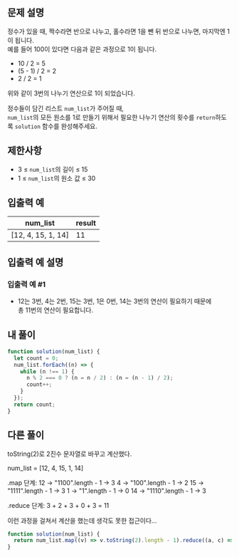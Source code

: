 ## 문제 설명

정수가 있을 때, 짝수라면 반으로 나누고, 홀수라면 1을 뺀 뒤 반으로 나누면, 마지막엔 1이 됩니다.  
예를 들어 100이 있다면 다음과 같은 과정으로 1이 됩니다.

- 10 / 2 = 5
- (5 - 1) / 2 = 2
- 2 / 2 = 1

위와 같이 3번의 나누기 연산으로 1이 되었습니다.

정수들이 담긴 리스트 `num_list`가 주어질 때,  
`num_list`의 모든 원소를 1로 만들기 위해서 필요한 나누기 연산의 횟수를 `return`하도록 `solution` 함수를 완성해주세요.

## 제한사항

- 3 ≤ `num_list`의 길이 ≤ 15
- 1 ≤ `num_list`의 원소 값 ≤ 30

## 입출력 예

| num_list           | result |
| ------------------ | ------ |
| [12, 4, 15, 1, 14] | 11     |

## 입출력 예 설명

### 입출력 예 #1

- 12는 3번, 4는 2번, 15는 3번, 1은 0번, 14는 3번의 연산이 필요하기 때문에  
  총 11번의 연산이 필요합니다.

## 내 풀이

```js
function solution(num_list) {
  let count = 0;
  num_list.forEach((n) => {
    while (n !== 1) {
      n % 2 === 0 ? (n = n / 2) : (n = (n - 1) / 2);
      count++;
    }
  });
  return count;
}
```

## 다른 풀이

toString(2)로 2진수 문자열로 바꾸고 계산했다.

num_list = [12, 4, 15, 1, 14]

.map 단계:
12 → "1100".length - 1 → 3
4 → "100".length - 1 → 2
15 → "1111".length - 1 → 3
1 → "1".length - 1 → 0
14 → "1110".length - 1 → 3

.reduce 단계:
3 + 2 + 3 + 0 + 3 = 11

이런 과정을 걸쳐서 계산을 했는데 생각도 못한 접근이다...

```js
function solution(num_list) {
  return num_list.map((v) => v.toString(2).length - 1).reduce((a, c) => a + c);
}
```
